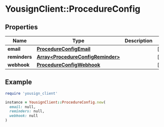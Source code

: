 # YousignClient::ProcedureConfig

## Properties

| Name | Type | Description | Notes |
| ---- | ---- | ----------- | ----- |
| **email** | [**ProcedureConfigEmail**](ProcedureConfigEmail.md) |  | [optional] |
| **reminders** | [**Array&lt;ProcedureConfigReminder&gt;**](ProcedureConfigReminder.md) |  | [optional] |
| **webhook** | [**ProcedureConfigWebhook**](ProcedureConfigWebhook.md) |  | [optional] |

## Example

```ruby
require 'yousign_client'

instance = YousignClient::ProcedureConfig.new(
  email: null,
  reminders: null,
  webhook: null
)
```

